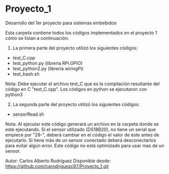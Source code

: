 # Proyecto_1
Desarrollo del 1er proyecto para sistemas embebidos

Esta carpeta contiene todos los códigos implementados en el proyecto 1
cómo se listan a continuación:

1. La primera parte del proyecto utilizó los siguientes códigos:

  + test_C.cpp
  + test_python.py (libreria RPi.GPIO)
  + test_python2.py (libreria wiringPi)
  + test_bash.sh

  Nota: Debe ejecutar el archivo test_C que es la compilación resultante 
	del código en C "test_C.cpp".
	Los códigos en python se ejecutaron con python3

2. La segunda parte del proyecto utilizó los siguientes códigos:

  + sensorRead.sh

  Nota: Al ejecutar este código generará un archivo en la carpeta donde se 
	este ejecutando. Si el sensor utilizado (DS18B20), no tiene un 
	serial que empiece por "28-", deberá cambiar en el código el valor 
	de éste antes de ejecutarlo.
	Si tiene más de un sensor conectado deberá desconectarlos para 
	evitar algún error. Este código no está optimizado para usar mas 
	de un sensor.


Autor:             Carlos Alberto Rodríguez
Disponible desde:  https://github.com/carodriguezc87/Proyecto_1.git
